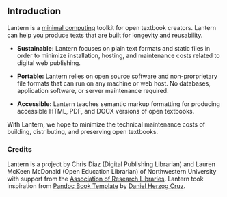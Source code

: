 ## Introduction

Lantern is a [minimal computing](https://go-dh.github.io/mincomp/about/) toolkit for open textbook creators. Lantern can help you produce texts that are built for longevity and reusability. 

- **Sustainable:** Lantern focuses on plain text formats and static files in order to minimize installation, hosting, and maintenance costs related to digital web publishing.

- **Portable:** Lantern relies on open source software and non-prorprietary file formats that can run on any machine or web host. No databases, application software, or server maintenance required. 

- **Accessible:** Lantern teaches semantic markup formatting for producing accessible HTML, PDF, and DOCX versions of open textbooks. 

With Lantern, we hope to minimize the technical maintenance costs of building, distributing, and preserving open textbooks. 

### Credits

Lantern is a project by Chris Diaz (Digital Publishing Librarian) and Lauren McKeen McDonald (Open Education Librarian) of Northwestern University with support from the [Association of Research Libraries](https://www.arl.org/). Lantern took inspiration from [Pandoc Book Template](https://github.com/wikiti/pandoc-book-template) by [Daniel Herzog Cruz](https://danielherzog.es/).  
